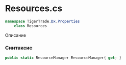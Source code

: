 
# Resources.cs
```csharp
namespace TigerTrade.Dx.Properties  
    class Resources
```

Описание

### Синтаксис
```csharp
public static ResourceManager ResourceManager{ get; }
```
